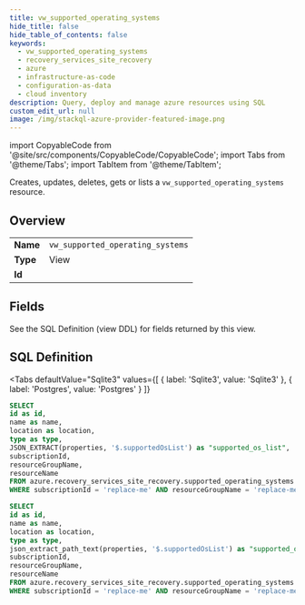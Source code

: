 ```yaml
--- 
title: vw_supported_operating_systems
hide_title: false
hide_table_of_contents: false
keywords:
  - vw_supported_operating_systems
  - recovery_services_site_recovery
  - azure
  - infrastructure-as-code
  - configuration-as-data
  - cloud inventory
description: Query, deploy and manage azure resources using SQL
custom_edit_url: null
image: /img/stackql-azure-provider-featured-image.png
---
```


import CopyableCode from '@site/src/components/CopyableCode/CopyableCode';
import Tabs from '@theme/Tabs';
import TabItem from '@theme/TabItem';

Creates, updates, deletes, gets or lists a <code>vw_supported_operating_systems</code> resource.

## Overview
<table><tbody>
<tr><td><b>Name</b></td><td><code>vw_supported_operating_systems</code></td></tr>
<tr><td><b>Type</b></td><td>View</td></tr>
<tr><td><b>Id</b></td><td><CopyableCode code="azure.recovery_services_site_recovery.vw_supported_operating_systems" /></td></tr>
</tbody></table>

## Fields

See the SQL Definition (view DDL) for fields returned by this view.

## SQL Definition

<Tabs
defaultValue="Sqlite3"
values={[
{ label: 'Sqlite3', value: 'Sqlite3' },
{ label: 'Postgres', value: 'Postgres' }
]}
>
<TabItem value="Sqlite3">

```sql
SELECT
id as id,
name as name,
location as location,
type as type,
JSON_EXTRACT(properties, '$.supportedOsList') as "supported_os_list",
subscriptionId,
resourceGroupName,
resourceName
FROM azure.recovery_services_site_recovery.supported_operating_systems
WHERE subscriptionId = 'replace-me' AND resourceGroupName = 'replace-me' AND resourceName = 'replace-me';
```

</TabItem>
<TabItem value="Postgres">

```sql
SELECT
id as id,
name as name,
location as location,
type as type,
json_extract_path_text(properties, '$.supportedOsList') as "supported_os_list",
subscriptionId,
resourceGroupName,
resourceName
FROM azure.recovery_services_site_recovery.supported_operating_systems
WHERE subscriptionId = 'replace-me' AND resourceGroupName = 'replace-me' AND resourceName = 'replace-me';
```

</TabItem>
</Tabs>
